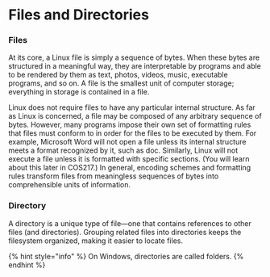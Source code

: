 # Files and Directories

### Files

At its core, a Linux file is simply a sequence of bytes. When these bytes are structured in a meaningful way, they are interpretable by programs and able to be rendered by them as text, photos, videos, music, executable programs, and so on. A file is the smallest unit of computer storage; everything in storage is contained in a file.

Linux does not require files to have any particular internal structure. As far as Linux is concerned, a file may be composed of any arbitrary sequence of bytes. However, many programs impose their own set of formatting rules that files must conform to in order for the files to be executed by them. For example, Microsoft Word will not open a file unless its internal structure meets a format recognized by it, such as doc. Similarly, Linux will not execute a file unless it is formatted with specific sections. (You will learn about this later in COS217.) In general, encoding schemes and formatting rules transform files from meaningless sequences of bytes into comprehensible units of information.

### Directory

A directory is a unique type of file—one that contains references to other files (and directories). Grouping related files into directories keeps the filesystem organized, making it easier to locate files.

{% hint style="info" %}
On Windows, directories are called folders.
{% endhint %}
